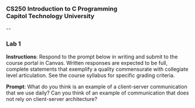 ### CS250 Introduction to C Programming<br> Capitol Technology University
--
### Lab 1<br>

**Instructions**: Respond to the prompt below in writing and submit to the course portal in Canvas. Written responses are expected to be full, complete statements that exemplify a quality commensurate with collegiate level articulation. See the course syllabus for specific grading criteria.


**Prompt**: What do you think is an example of a client-server communication that we use daily? Can you think of an example of communication that does not rely on client-server architecture?

